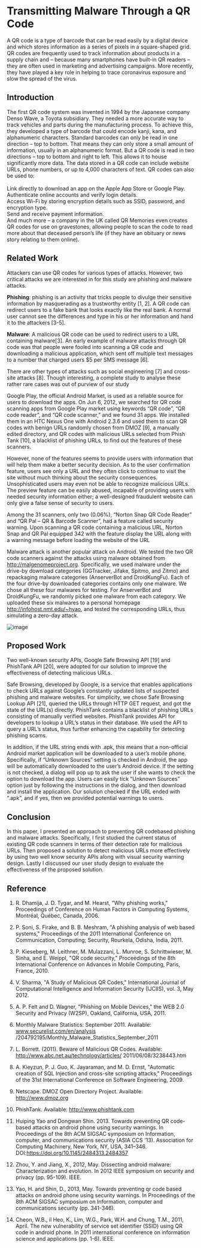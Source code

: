 # Transmitting Malware Through a QR Code

A QR code is a type of barcode that can be read easily by a digital device and which stores information as a series of pixels in a square-shaped grid. QR codes are frequently used to track information about products in a supply chain and – because many smartphones have built-in QR readers – they are often used in marketing and advertising campaigns. More recently, they have played a key role in helping to trace coronavirus exposure and slow the spread of the virus.

## Introduction


The first QR code system was invented in 1994 by the Japanese company Denso Wave, a Toyota subsidiary. They needed a more accurate way to track vehicles and parts during the manufacturing process. To achieve this, they developed a type of barcode that could encode kanji, kana, and alphanumeric characters.
Standard barcodes can only be read in one direction – top to bottom. That means they can only store a small amount of information, usually in an alphanumeric format. But a QR code is read in two directions – top to bottom and right to left. This allows it to house significantly more data.
The data stored in a QR code can include website URLs, phone numbers, or up to 4,000 characters of text. QR codes can also be used to:
<br> <br> Link directly to download an app on the Apple App Store or Google Play.
<br> 	Authenticate online accounts and verify login details.
<br> 	Access Wi-Fi by storing encryption details such as SSID, password, and encryption type.
<br> 	Send and receive payment information.
<br> 	And much more – a company in the UK called QR Memories even creates QR codes for use on gravestones, allowing people to scan the code to read more about that deceased person’s life (if they have an obituary or news story relating to them online).

## Related Work

Attackers can use QR codes for various types of attacks. However, two critical attacks we are interested in for this study are phishing and malware attacks. 

**Phishing**: phishing is an activity that tricks people to divulge their sensitive information by masquerading as a trustworthy entity [1, 2]. A QR code can redirect users to a fake bank that looks exactly like the real bank. A normal user cannot see the differences and type in his or her information and hand it to the attackers [3-5]. 

**Malware**: A malicious QR code can be used to redirect users to a URL containing malware[3]. An early example of malware attacks through QR code was that people were fooled into scanning a QR code and downloading a malicious application, which sent off multiple text messages to a number that charged users $5 per SMS message [6]. 

There are other types of attacks such as social engineering [7] and cross-site attacks [8]. Though interesting, a complete study to analyse these rather rare cases was out of purview of our study

Google Play, the official Android Market, is used as a reliable source for users to download the apps. On Jun 6, 2012, we searched for QR code scanning apps from Google Play market using keywords “QR code”, “QR code reader”, and “QR code scanner,” and we found 31 apps. We installed them in an HTC Nexus One with Android 2.3.6 and used them to scan QR codes with benign URLs randomly chosen from DMOZ [9], a manually edited directory, and QR codes with malicious URLs selected from Phish Tank [10], a blacklist of phishing URLs, to find out the features of these scanners.

However, none of the features seems to provide users with information that will help them make a better security decision. As to the user confirmation feature, users see only a URL and they often click to continue to visit the site without much thinking about the security consequences. Unsophisticated users may even not be able to recognize malicious URLs. The preview feature can be easily abused, incapable of providing users with needed security information either; a well-designed fraudulent website can only give a false sense of security to users.

Among the 31 scanners, only two (0.06%), “Norton Snap QR Code Reader” and “QR Pal – QR & Barcode Scanner”, had a feature called security warning. Upon scanning a QR code containing a malicious URL, Norton Snap and QR Pal equipped 342 with the feature display the URL along with a warning message before loading the website of the URL

Malware attack is another popular attack on Android. We tested the two QR code scanners against the attacks using malware obtained from http://malgenomeproject.org. Specifically, we used malware under the drive-by download categories (GGTracker, Jifake, Spitmo, and Zitmo) and repackaging malware categories (AnserverBot and DroidKungFu). Each of the four drive-by downloaded categories contains only one malware. We chose all these four malwares for testing. For AnserverBot and DroidKungFu, we randomly picked one malware from each category. We uploaded these six malwares to a personal homepage http://infohost.nmt.edu/~hyao, and tested the corresponding URLs, thus simulating a zero-day attack.

![image](https://user-images.githubusercontent.com/64661719/165730996-a290fd11-152f-4bee-9d1b-7e3af41d9ff8.png)

## Proposed Work
Two well-known security APIs, Google Safe Browsing API [19] and PhishTank API [20], were adopted for our solution to improve the effectiveness of detecting malicious URLs.

Safe Browsing, developed by Google, is a service that enables applications to check URLs against Google’s constantly updated lists of suspected phishing and malware websites. For simplicity, we chose Safe Browsing Lookup API [21], queried the URLs through HTTP GET request, and got the state of the URL(s) directly. PhishTank contains a blacklist of phishing URLs consisting of manually verified websites. PhishTank provides API for developers to lookup a URL’s status in their database. We used the API to query a URL’s status, thus further enhancing the capability for detecting phishing scams.

In addition, if the URL string ends with .apk, this means that a non-official Android market application will be downloaded to a user’s mobile phone. Specifically, if “Unknown Sources” setting is checked in Android, the app will be automatically downloaded to the user’s Android device. If the setting is not checked, a dialog will pop up to ask the user if she wants to check the option to download the app. Users can easily tick “Unknown Sources” option just by following the instructions in the dialog, and then download and install the application. Our solution checked if the URL ended with “.apk”, and if yes, then we provided potential warnings to users.

## Conclusion
In this paper, I presented an approach to preventing QR codebased phishing and malware attacks. Specifically, I first studied the current status of existing QR code scanners in terms of their detection rate for malicious URLs. Then proposed a solution to detect malicious URLs more effectively by using two well know security APIs along with visual security warning design. Lastly I discussed our user study design to evaluate the effectiveness of the proposed solution.

## Reference

1.	R. Dhamija, J. D. Tygar, and M. Hearst, "Why phishing works," Proceedings of Conference on Human Factors in Computing Systems, Montréal, Québec, Canada, 2006.

2.	P. Soni, S. Firake, and B. B. Meshram, "A phishing analysis of web based systems," Proceedings of the 2011 International Conference on Communication, Computing; Security, Rourkela, Odisha, India, 2011.

3.	P. Kieseberg, M. Leithner, M. Mulazzani, L. Munroe, S. Schrittwieser, M. Sinha, and E. Weippl, "QR code security," Proceedings of the 8th International Conference on Advances in Mobile Computing, Paris, France, 2010.

4.	V. Sharma, "A Study of Malicious QR Codes," International Journal of Computational Intelligence and Information Security (IJCIIS), vol. 3, May 2012.

5.	A. P. Felt and D. Wagner, "Phishing on Mobile Devices," the WEB 2.0 Security and Privacy (W2SP), Oakland, California, USA, 2011.

6.	Monthly Malware Statistics: September 2011. Available: www.securelist.com/en/analysis /204792195/Monthly_Malware_Statistics_September_2011

7.	L. Borrett. (2011). Beware of Malicious QR Codes. Available: http://www.abc.net.au/technology/articles/ 2011/06/08/3238443.htm

8.	A. Kieyzun, P. J. Guo, K. Jayaraman, and M. D. Ernst, "Automatic creation of SQL Injection and cross-site scripting attacks," Proceedings of the 31st International Conference on Software Engineering, 2009.

9.	Netscape. DMOZ Open Directory Project. Available: http://www.dmoz.org

10.	PhishTank. Available: http://www.phishtank.com

11.	Huiping Yao and Dongwan Shin. 2013. Towards preventing QR code-based attacks on android phone using security warnings. In Proceedings of the 8th ACM SIGSAC symposium on Information, computer, and communications security (ASIA CCS '13). Association for Computing Machinery, New York, NY, USA, 341–346. DOI:https://doi.org/10.1145/2484313.2484357

12.	Zhou, Y. and Jiang, X., 2012, May. Dissecting android malware: Characterization and evolution. In 2012 IEEE symposium on security and privacy (pp. 95-109). IEEE.

13.	Yao, H. and Shin, D., 2013, May. Towards preventing qr code based attacks on android phone using security warnings. In Proceedings of the 8th ACM SIGSAC symposium on Information, computer and communications security (pp. 341-346).

14.	Cheon, W.B., il Heo, K., Lim, W.G., Park, W.H. and Chung, T.M., 2011, April. The new vulnerability of service set identifier (SSID) using QR code in android phone. In 2011 international conference on information science and applications (pp. 1-6). IEEE.
